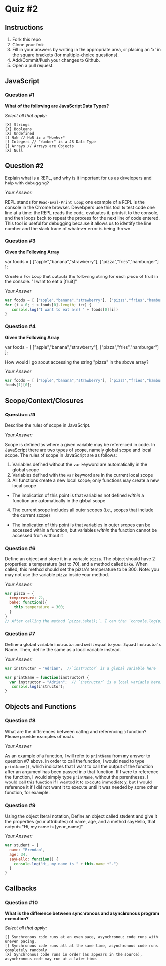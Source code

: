 # Quiz #2

## Instructions

1. Fork this repo
2. Clone your fork
3. Fill in your answers by writing in the appropriate area, or placing an 'x' in
the square brackets (for multiple-choice questions).
4. Add/Commit/Push your changes to Github.
5. Open a pull request.

## JavaScript

### Question #1

**What of the following are JavaScript Data Types?**

*Select all that apply:*

```text
[X] Strings
[X] Booleans
[X] Undefined
[] NaN // NaN is a "Number"
[] Integers // "Number" is a JS Data Type
[] Arrays // Arrays are Objects
[X] Null
```

## Question #2

Explain what is a REPL, and why is it important for us as developers and help with debugging?

*Your Answer:*


REPL stands for `Read-Eval-Print Loop`; one example of a REPL is the console in the Chrome browser. Developers use this tool to test code one line at a time: the REPL reads the code, evaluates it, prints it to the console, and then loops back to repeat the process for the next line of code entered. This tool is useful for debugging because it allows us to identify the line number and the stack trace of whatever error is being thrown.

### Question #3

**Given the Following Array**

var foods = [ ["apple","banana","strawberry"], ["pizza","fries","hamburger"] ];

Create a For Loop that outputs the following string for each piece of fruit in the console. "I want to eat a [fruit]"

*Your Answer*

```js
var foods = [ ["apple","banana","strawberry"], ["pizza","fries","hamburger"] ];
for (i = 0; i < foods[0].length; i++) {
   console.log("I want to eat a(n) " + foods[0][i])
}
```
### Question #4

**Given the Following Array**

var foods = [ ["apple","banana","strawberry"], ["pizza","fries","hamburger"] ];

How would I go about accessing the string "pizza" in the above array?

*Your Answer*

```js
var foods = [ ["apple","banana","strawberry"], ["pizza","fries","hamburger"] ];
foods[1][0];
```

## Scope/Context/Closures

### Question #5

Describe the rules of scope in JavaScript.

*Your Answer:*

Scope is defined as where a given variable may be referenced in code. In JavaScript there are two types of scope, namely global scope and local scope. The rules of scope in JavaScript are as follows:

1. Variables defined without the `var` keyword are automatically in the global scope
2. Variables defined with the `var` keyword are in the current local scope
3. All functions create a new local scope; only functions may create a new local scope
  * The implication of this point is that variables not defined *within* a function are automatically in the global scope
4. The current scope includes all outer scopes (i.e., scopes that include the current scope)
  * The implication of this point is that variables in outer scopes can be accessed within a function, but variables *within* the function cannot be accessed from without it

### Question #6

Define an object and store it in a variable `pizza`. The object should have 2
properties: a temperature (set to 70), and a method called `bake`. When called,
this method should set the pizza's temperature to be 300. Note: you may not use
the variable pizza inside your method.

*Your Answer:*

```js
var pizza = {
  temperature: 70,
  bake: function(){
    this.temperature = 300;
  }
}
// After calling the method `pizza.bake();`, I can then `console.log(pizza.temperature);`, which is now set to 300.
```

### Question #7

Define a global variable instructor and set it equal to your Squad Instructor's Name. Then, define the same as a local variable instead.

*Your Answer:*

```js
var instructor = "Adrian";  //`instructor` is a global variable here

var printName = function(instructor) {
  var instructor = "Adrian";  // `instructor` is a local variable here, because it is inside the `printName` function
   console.log(instructor);
}
```

## Objects and Functions

### Question #8

What are the differences between calling and referencing a function? Please provide examples of each.

*Your Answer*


As an example of a function, I will refer to `printName` from my answer to question #7 above. In order to call the function, I would need to type `printName()`, which indicates that I want to call the output of the function after an argument has been passed into that function. If I were to reference the function, I would simply type `printName`, without the parentheses. I would call this function if I wanted it to execute immediately, but I would reference it if I did not want it to execute until it was needed by some other function, for example.

### Question #9

Using the object literal notation, Define an object called student and give it the properties (your attributes) of name, age, and a method sayHello, that outputs "Hi, my name is [your_name]".

*Your Answer:*

```js
var student = {
  name: "Brendan",
  age: 34,
  sayHello: function() {
    console.log("Hi, my name is " + this.name +".")
  }
}
```

## Callbacks

### Question #10

**What is the difference between synchronous and asynchronous program execution?**

*Select all that apply:*

```text
[] Synchronous code runs at an even pace, asynchronous code runs with uneven pacing.
[] Synchronous code runs all at the same time, asynchronous code runs completely randomly
[X] Synchronous code runs in order (as appears in the source), asynchronous code may run at a later time.
```
